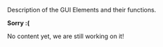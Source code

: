 Description of the GUI Elements and their functions.

**Sorry :(**
  
No content yet, we are still working on it!